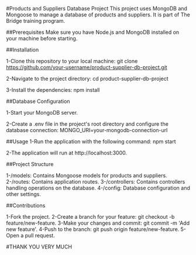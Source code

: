 #Products and Suppliers Database Project
This project uses MongoDB and Mongoose to manage a database of products and suppliers. It is part of The Bridge training program.

##Prerequisites
Make sure you have Node.js and MongoDB installed on your machine before starting.

##Installation

1-Clone this repository to your local machine: git clone https://github.com/your-username/product-supplier-db-project.git

2-Navigate to the project directory: cd product-supplier-db-project

3-Install the dependencies: npm install

##Database Configuration

1-Start your MongoDB server.

2-Create a .env file in the project's root directory and configure the database connection: MONGO_URI=your-mongodb-connection-url

##Usage
1-Run the application with the following command: npm start

2-The application will run at http://localhost:3000.

##Project Structure

1-/models: Contains Mongoose models for products and suppliers.
2-/routes: Contains application routes.
3-/controllers: Contains controllers handling operations on the database.
4-/config: Database configuration and other settings.


##Contributions

1-Fork the project.
2-Create a branch for your feature: git checkout -b feature/new-feature.
3-Make your changes and commit: git commit -m 'Add new feature'.
4-Push to the branch: git push origin feature/new-feature.
5-Open a pull request.

#THANK YOU VERY MUCH


